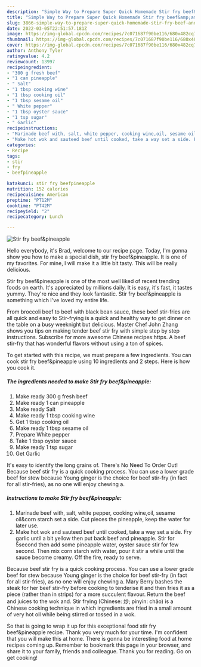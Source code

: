 ```yaml
---
description: "Simple Way to Prepare Super Quick Homemade Stir fry beef&amp;amp;pineapple"
title: "Simple Way to Prepare Super Quick Homemade Stir fry beef&amp;amp;pineapple"
slug: 3866-simple-way-to-prepare-super-quick-homemade-stir-fry-beef-and-amp-pineapple
date: 2022-03-05T22:51:57.181Z
image: https://img-global.cpcdn.com/recipes/7c071687f90be116/680x482cq70/stir-fry-beefpineapple-recipe-main-photo.jpg
thumbnail: https://img-global.cpcdn.com/recipes/7c071687f90be116/680x482cq70/stir-fry-beefpineapple-recipe-main-photo.jpg
cover: https://img-global.cpcdn.com/recipes/7c071687f90be116/680x482cq70/stir-fry-beefpineapple-recipe-main-photo.jpg
author: Anthony Tyler
ratingvalue: 4.2
reviewcount: 13997
recipeingredient:
- "300 g fresh beef"
- "1 can pineapple"
- " Salt"
- "1 tbsp cooking wine"
- "1 tbsp cooking oil"
- "1 tbsp sesame oil"
- " White pepper"
- "1 tbsp oyster sauce"
- "1 tsp sugar"
- " Garlic"
recipeinstructions:
- "Marinade beef with, salt, white pepper, cooking wine,oil, sesame oil&amp;corn starch set a side. Cut pieces the pineapple, keep the water for later use."
- "Make hot wok and sauteed beef until cooked, take a way set a side. Fry garlic until a bit yellow then put back beef and pineapple. Stir for 5second then add some pineapple water, oyster sauce stir for few second. Then mix corn starch with water, pour it stir a while until the sauce become creamy. Off the fire, ready to serve."
categories:
- Recipe
tags:
- stir
- fry
- beefpineapple

katakunci: stir fry beefpineapple 
nutrition: 152 calories
recipecuisine: American
preptime: "PT12M"
cooktime: "PT42M"
recipeyield: "2"
recipecategory: Lunch

---
```



![Stir fry beef&amp;pineapple](https://img-global.cpcdn.com/recipes/7c071687f90be116/680x482cq70/stir-fry-beefpineapple-recipe-main-photo.jpg)

Hello everybody, it's Brad, welcome to our recipe page. Today, I'm gonna show you how to make a special dish, stir fry beef&amp;pineapple. It is one of my favorites. For mine, I will make it a little bit tasty. This will be really delicious.

Stir fry beef&amp;pineapple is one of the most well liked of recent trending foods on earth. It's appreciated by millions daily. It is easy, it's fast, it tastes yummy. They're nice and they look fantastic. Stir fry beef&amp;pineapple is something which I've loved my entire life.

From broccoli beef to beef with black bean sauce, these beef stir-fries are all quick and easy to Stir-frying is a quick and healthy way to get dinner on the table on a busy weeknight but delicious. Master Chef John Zhang shows you tips on making tender beef stir fry with simple step by step instructions. Subscribe for more awesome Chinese recipes:https. A beef stir-fry that has wonderful flavors without using a ton of spices.


To get started with this recipe, we must prepare a few ingredients. You can cook stir fry beef&amp;pineapple using 10 ingredients and 2 steps. Here is how you cook it.

<!--inarticleads1-->

##### The ingredients needed to make Stir fry beef&amp;pineapple:

1. Make ready 300 g fresh beef
1. Make ready 1 can pineapple
1. Make ready  Salt
1. Make ready 1 tbsp cooking wine
1. Get 1 tbsp cooking oil
1. Make ready 1 tbsp sesame oil
1. Prepare  White pepper
1. Take 1 tbsp oyster sauce
1. Make ready 1 tsp sugar
1. Get  Garlic


It&#39;s easy to identify the long grains of. There&#39;s No Need To Order Out! Because beef stir fry is a quick cooking process. You can use a lower grade beef for stew because Young ginger is the choice for beef stir-fry (in fact for all stir-fries), as no one will enjoy chewing a. 

<!--inarticleads2-->

##### Instructions to make Stir fry beef&amp;pineapple:

1. Marinade beef with, salt, white pepper, cooking wine,oil, sesame oil&amp;corn starch set a side. Cut pieces the pineapple, keep the water for later use.
1. Make hot wok and sauteed beef until cooked, take a way set a side. Fry garlic until a bit yellow then put back beef and pineapple. Stir for 5second then add some pineapple water, oyster sauce stir for few second. Then mix corn starch with water, pour it stir a while until the sauce become creamy. Off the fire, ready to serve.


Because beef stir fry is a quick cooking process. You can use a lower grade beef for stew because Young ginger is the choice for beef stir-fry (in fact for all stir-fries), as no one will enjoy chewing a. Mary Berry bashes the steak for her beef stir-fry before cooking to tenderise it and then fries it as a piece (rather than in strips) for a more succulent flavour. Return the beef and juices to the wok and. Stir frying (Chinese: 炒; pinyin: chǎo) is a Chinese cooking technique in which ingredients are fried in a small amount of very hot oil while being stirred or tossed in a wok. 

So that is going to wrap it up for this exceptional food stir fry beef&amp;pineapple recipe. Thank you very much for your time. I'm confident that you will make this at home. There is gonna be interesting food at home recipes coming up. Remember to bookmark this page in your browser, and share it to your family, friends and colleague. Thank you for reading. Go on get cooking!
